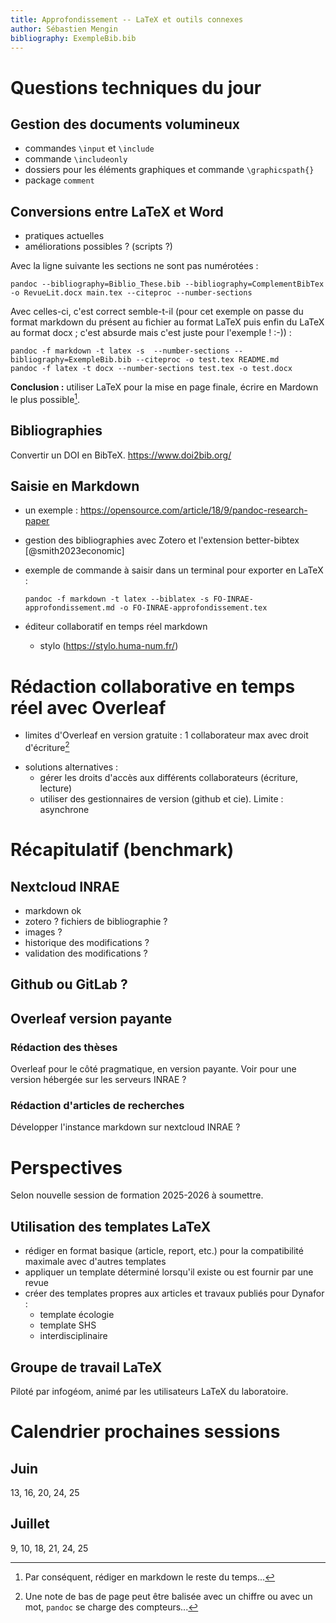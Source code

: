 ```yaml
---
title: Approfondissement -- LaTeX et outils connexes
author: Sébastien Mengin
bibliography: ExempleBib.bib
---
```



# Questions techniques du jour

## Gestion des documents volumineux

- commandes `\input` et `\include`
- commande `\includeonly`
- dossiers pour les éléments graphiques et commande `\graphicspath{}`
- package `comment`

## Conversions entre LaTeX et Word

- pratiques actuelles
- améliorations possibles ? (scripts ?)

Avec la ligne suivante les sections ne sont pas numérotées :

  ```shell
  pandoc --bibliography=Biblio_These.bib --bibliography=ComplementBibTex -o RevueLit.docx main.tex --citeproc --number-sections
  ```

Avec celles-ci, c'est correct semble-t-il (pour cet exemple on passe du format markdown du présent au fichier au format LaTeX puis enfin du LaTeX au format docx ; c'est absurde mais c'est juste pour l'exemple ! :-)) :

  ```shell
  pandoc -f markdown -t latex -s  --number-sections --bibliography=ExempleBib.bib --citeproc -o test.tex README.md
  pandoc -f latex -t docx --number-sections test.tex -o test.docx
  ```


**Conclusion :** utiliser LaTeX pour la mise en page finale, écrire en Mardown le plus possible[^1].

## Bibliographies

Convertir un DOI en BibTeX. <https://www.doi2bib.org/>


## Saisie en Markdown

- un exemple : <https://opensource.com/article/18/9/pandoc-research-paper>
- gestion des bibliographies avec Zotero et l'extension better-bibtex [@smith2023economic]
- exemple de commande à saisir dans un terminal pour exporter en LaTeX :
  
  ```shell
  pandoc -f markdown -t latex --biblatex -s FO-INRAE-approfondissement.md -o FO-INRAE-approfondissement.tex
  ```

- éditeur collaboratif en temps réel markdown
  - stylo (<https://stylo.huma-num.fr/>)

# Rédaction collaborative en temps réel avec Overleaf

- limites d'Overleaf en version gratuite : 1 collaborateur max avec droit d'écriture[^droits]

[^droits]: Une note de bas de page peut être balisée avec un chiffre ou avec un mot, `pandoc` se charge des compteurs...

- solutions alternatives :
  - gérer les droits d'accès aux différents collaborateurs (écriture, lecture)
  - utiliser des gestionnaires de version (github et cie). Limite : asynchrone

# Récapitulatif (benchmark)

## Nextcloud INRAE

- markdown ok
- zotero ? fichiers de bibliographie ?
- images ?
- historique des modifications ?
- validation des modifications ?

## Github ou GitLab ?

## Overleaf version payante

### Rédaction des thèses

Overleaf pour le côté pragmatique, en version payante. Voir pour une version hébergée sur les serveurs INRAE ?

### Rédaction d'articles de recherches

Développer l'instance markdown sur nextcloud INRAE ?

# Perspectives 

Selon nouvelle session de formation 2025-2026 à soumettre.

## Utilisation des templates LaTeX

- rédiger en format basique (article, report, etc.) pour la compatibilité maximale avec d'autres templates
- appliquer un template déterminé lorsqu'il existe ou est fournir par une revue
- créer des templates propres aux articles et travaux publiés pour Dynafor :
  - template écologie
  - template SHS
  - interdisciplinaire

## Groupe de travail LaTeX

Piloté par infogéom, animé par les utilisateurs LaTeX du laboratoire.

# Calendrier prochaines sessions

## Juin 

13, 16, 20, 24, 25

## Juillet

9, 10, 18, 21, 24, 25

[^1]: Par conséquent, rédiger en markdown le reste du temps...
